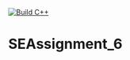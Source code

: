[![Build C++](https://github.com/nscressy/SEAssignment_6/actions/workflows/main.yml/badge.svg)](https://github.com/nscressy/SEAssignment_6/actions/workflows/main.yml)
# SEAssignment_6
